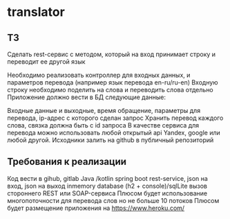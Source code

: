 # translator
## ТЗ
Сделать rest-сервис с методом, который на вход принимает строку и переводит ее другой язык

Необходимо реализовать контроллер для входных данных, и параметров перевода (например язык перевода en-ru/ru-en)
Входную строку необходимо поделить на слова и переводить слова отдельно
Приложение должно вести в БД следующие данные:

Входные данные и выходные, время обращение, параметры для перевода, ip-адрес с которого сделан запрос
Хранить перевод каждого слова, связка должна быть с id запроса
В качестве сервиса для перевода можно использовать любой открытый api Yandex, google или любой другой.
Исходники залить на github в публичный репозиторий

## Требования к реализации
Код вести в gihub, gitlab
Java /kotlin
spring boot
rest-service, json на вход, json на выход
inmemory database (h2 + console)/sqlLite
вызов стороннего REST или SOAP-сервиса
Плюсом будет использование многопоточности для перевода слов но не больше 10 потоков
Плюсом будет размещение приложения на https://www.heroku.com/
